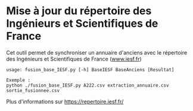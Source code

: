 # Mise à jour du répertoire des Ingénieurs et Scientifiques de France

Cet outil permet de synchroniser un annuaire d'anciens avec le répertoire des Ingénieurs et Scientifiques de France (www.iesf.fr)

```
usage: fusion_base_IESF.py [-h] BaseIESF BaseAnciens [Resultat]

Exemple :
python ./fusion_base_IESF.py A222.csv extraction_annuaire.csv sortie_fusionnee.csv
```

Plus d'informations sur https://repertoire.iesf.fr/
